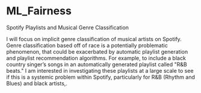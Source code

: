 # ML_Fairness
Spotify Playlists and Musical Genre Classification

I will focus on implicit genre classification of musical artists
on Spotify. Genre classification based off of race is a potentially problematic phenomenon, that could be exacerbated by
automatic playlist generation and playlist recommendation
algorithms. For example, to include a black country singer’s
songs in an automatically generated playlist called "R&B
beats."
I am interested in investigating these playlists at a large scale
to see if this is a systemic problem within Spotify, particularly for R&B (Rhythm and Blues) and black artists,.
